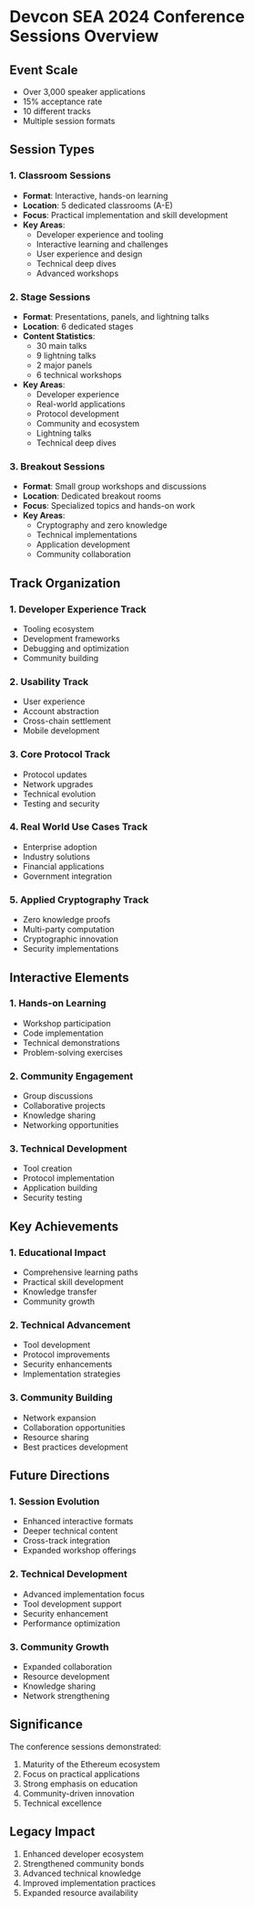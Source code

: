 # Devcon SEA 2024 Conference Sessions Overview

## Event Scale
- Over 3,000 speaker applications
- 15% acceptance rate
- 10 different tracks
- Multiple session formats

## Session Types

### 1. Classroom Sessions
- **Format**: Interactive, hands-on learning
- **Location**: 5 dedicated classrooms (A-E)
- **Focus**: Practical implementation and skill development
- **Key Areas**:
  - Developer experience and tooling
  - Interactive learning and challenges
  - User experience and design
  - Technical deep dives
  - Advanced workshops

### 2. Stage Sessions
- **Format**: Presentations, panels, and lightning talks
- **Location**: 6 dedicated stages
- **Content Statistics**:
  - 30 main talks
  - 9 lightning talks
  - 2 major panels
  - 6 technical workshops
- **Key Areas**:
  - Developer experience
  - Real-world applications
  - Protocol development
  - Community and ecosystem
  - Lightning talks
  - Technical deep dives

### 3. Breakout Sessions
- **Format**: Small group workshops and discussions
- **Location**: Dedicated breakout rooms
- **Focus**: Specialized topics and hands-on work
- **Key Areas**:
  - Cryptography and zero knowledge
  - Technical implementations
  - Application development
  - Community collaboration

## Track Organization

### 1. Developer Experience Track
- Tooling ecosystem
- Development frameworks
- Debugging and optimization
- Community building

### 2. Usability Track
- User experience
- Account abstraction
- Cross-chain settlement
- Mobile development

### 3. Core Protocol Track
- Protocol updates
- Network upgrades
- Technical evolution
- Testing and security

### 4. Real World Use Cases Track
- Enterprise adoption
- Industry solutions
- Financial applications
- Government integration

### 5. Applied Cryptography Track
- Zero knowledge proofs
- Multi-party computation
- Cryptographic innovation
- Security implementations

## Interactive Elements

### 1. Hands-on Learning
- Workshop participation
- Code implementation
- Technical demonstrations
- Problem-solving exercises

### 2. Community Engagement
- Group discussions
- Collaborative projects
- Knowledge sharing
- Networking opportunities

### 3. Technical Development
- Tool creation
- Protocol implementation
- Application building
- Security testing

## Key Achievements

### 1. Educational Impact
- Comprehensive learning paths
- Practical skill development
- Knowledge transfer
- Community growth

### 2. Technical Advancement
- Tool development
- Protocol improvements
- Security enhancements
- Implementation strategies

### 3. Community Building
- Network expansion
- Collaboration opportunities
- Resource sharing
- Best practices development

## Future Directions

### 1. Session Evolution
- Enhanced interactive formats
- Deeper technical content
- Cross-track integration
- Expanded workshop offerings

### 2. Technical Development
- Advanced implementation focus
- Tool development support
- Security enhancement
- Performance optimization

### 3. Community Growth
- Expanded collaboration
- Resource development
- Knowledge sharing
- Network strengthening

## Significance
The conference sessions demonstrated:
1. Maturity of the Ethereum ecosystem
2. Focus on practical applications
3. Strong emphasis on education
4. Community-driven innovation
5. Technical excellence

## Legacy Impact
1. Enhanced developer ecosystem
2. Strengthened community bonds
3. Advanced technical knowledge
4. Improved implementation practices
5. Expanded resource availability 